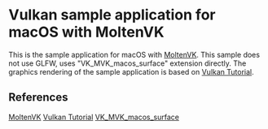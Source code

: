# Vulkan sample application for macOS with MoltenVK

This is the sample application for macOS with [MoltenVK](https://github.com/KhronosGroup/MoltenVK "MoltenVK"). This sample does not use GLFW, uses "VK_MVK_macos_surface" extension directly.
The graphics rendering of the sample application is based on [Vulkan Tutorial](https://vulkan-tutorial.com/ "Vulkan Tutorial").

## References
[MoltenVK](https://github.com/KhronosGroup/MoltenVK "MoltenVK")
[Vulkan Tutorial](https://vulkan-tutorial.com/ "Vulkan Tutorial")
[VK_MVK_macos_surface](https://www.khronos.org/registry/vulkan/specs/1.0-extensions/html/vkspec.html#VkMacOSSurfaceCreateInfoMVK "VK_MVK_macos_surface")
